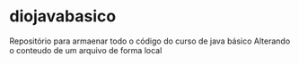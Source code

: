 # diojavabasico
Repositório para armaenar todo o código do curso de java básico
Alterando o conteudo de um arquivo de forma local